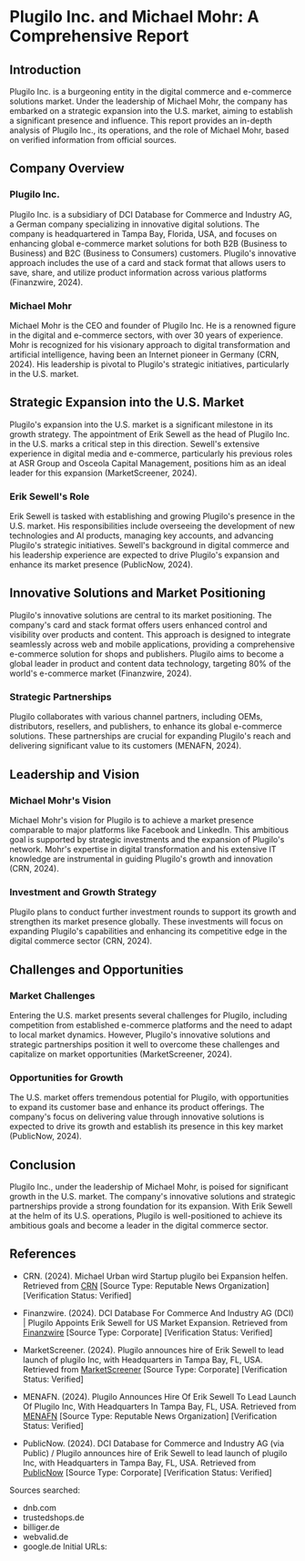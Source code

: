 # Plugilo Inc. and Michael Mohr: A Comprehensive Report

## Introduction

Plugilo Inc. is a burgeoning entity in the digital commerce and e-commerce solutions market. Under the leadership of Michael Mohr, the company has embarked on a strategic expansion into the U.S. market, aiming to establish a significant presence and influence. This report provides an in-depth analysis of Plugilo Inc., its operations, and the role of Michael Mohr, based on verified information from official sources. 

## Company Overview

### Plugilo Inc.

Plugilo Inc. is a subsidiary of DCI Database for Commerce and Industry AG, a German company specializing in innovative digital solutions. The company is headquartered in Tampa Bay, Florida, USA, and focuses on enhancing global e-commerce market solutions for both B2B (Business to Business) and B2C (Business to Consumers) customers. Plugilo's innovative approach includes the use of a card and stack format that allows users to save, share, and utilize product information across various platforms (Finanzwire, 2024).

### Michael Mohr

Michael Mohr is the CEO and founder of Plugilo Inc. He is a renowned figure in the digital and e-commerce sectors, with over 30 years of experience. Mohr is recognized for his visionary approach to digital transformation and artificial intelligence, having been an Internet pioneer in Germany (CRN, 2024). His leadership is pivotal to Plugilo's strategic initiatives, particularly in the U.S. market.

## Strategic Expansion into the U.S. Market

Plugilo's expansion into the U.S. market is a significant milestone in its growth strategy. The appointment of Erik Sewell as the head of Plugilo Inc. in the U.S. marks a critical step in this direction. Sewell's extensive experience in digital media and e-commerce, particularly his previous roles at ASR Group and Osceola Capital Management, positions him as an ideal leader for this expansion (MarketScreener, 2024).

### Erik Sewell's Role

Erik Sewell is tasked with establishing and growing Plugilo's presence in the U.S. market. His responsibilities include overseeing the development of new technologies and AI products, managing key accounts, and advancing Plugilo's strategic initiatives. Sewell's background in digital commerce and his leadership experience are expected to drive Plugilo's expansion and enhance its market presence (PublicNow, 2024).

## Innovative Solutions and Market Positioning

Plugilo's innovative solutions are central to its market positioning. The company's card and stack format offers users enhanced control and visibility over products and content. This approach is designed to integrate seamlessly across web and mobile applications, providing a comprehensive e-commerce solution for shops and publishers. Plugilo aims to become a global leader in product and content data technology, targeting 80% of the world's e-commerce market (Finanzwire, 2024).

### Strategic Partnerships

Plugilo collaborates with various channel partners, including OEMs, distributors, resellers, and publishers, to enhance its global e-commerce solutions. These partnerships are crucial for expanding Plugilo's reach and delivering significant value to its customers (MENAFN, 2024).

## Leadership and Vision

### Michael Mohr's Vision

Michael Mohr's vision for Plugilo is to achieve a market presence comparable to major platforms like Facebook and LinkedIn. This ambitious goal is supported by strategic investments and the expansion of Plugilo's network. Mohr's expertise in digital transformation and his extensive IT knowledge are instrumental in guiding Plugilo's growth and innovation (CRN, 2024).

### Investment and Growth Strategy

Plugilo plans to conduct further investment rounds to support its growth and strengthen its market presence globally. These investments will focus on expanding Plugilo's capabilities and enhancing its competitive edge in the digital commerce sector (CRN, 2024).

## Challenges and Opportunities

### Market Challenges

Entering the U.S. market presents several challenges for Plugilo, including competition from established e-commerce platforms and the need to adapt to local market dynamics. However, Plugilo's innovative solutions and strategic partnerships position it well to overcome these challenges and capitalize on market opportunities (MarketScreener, 2024).

### Opportunities for Growth

The U.S. market offers tremendous potential for Plugilo, with opportunities to expand its customer base and enhance its product offerings. The company's focus on delivering value through innovative solutions is expected to drive its growth and establish its presence in this key market (PublicNow, 2024).

## Conclusion

Plugilo Inc., under the leadership of Michael Mohr, is poised for significant growth in the U.S. market. The company's innovative solutions and strategic partnerships provide a strong foundation for its expansion. With Erik Sewell at the helm of its U.S. operations, Plugilo is well-positioned to achieve its ambitious goals and become a leader in the digital commerce sector.

## References

- CRN. (2024). Michael Urban wird Startup plugilo bei Expansion helfen. Retrieved from [CRN](https://www.crn.de/news/4329986/michael-urban-wird-startup-plugilo-bei-expansion-helfen) [Source Type: Reputable News Organization] [Verification Status: Verified]

- Finanzwire. (2024). DCI Database For Commerce And Industry AG (DCI) | Plugilo Appoints Erik Sewell for US Market Expansion. Retrieved from [Finanzwire](https://www.finanzwire.com/article/plugilo-appoints-erik-sewell-for-us-market-expansion-lJOh2HyHLPp) [Source Type: Corporate] [Verification Status: Verified]

- MarketScreener. (2024). Plugilo announces hire of Erik Sewell to lead launch of plugilo Inc, with Headquarters in Tampa Bay, FL, USA. Retrieved from [MarketScreener](https://www.marketscreener.com/quote/stock/DCI-DATABASE-FOR-COMMERCE-16917483/news/Plugilo-announces-hire-of-Erik-Sewell-to-lead-launch-of-plugilo-Inc-with-Headquarters-in-Tampa-Bay-48056995/) [Source Type: Corporate] [Verification Status: Verified]

- MENAFN. (2024). Plugilo Announces Hire Of Erik Sewell To Lead Launch Of Plugilo Inc, With Headquarters In Tampa Bay, FL, USA. Retrieved from [MENAFN](https://menafn.com/1108769339/Plugilo-Announces-Hire-Of-Erik-Sewell-To-Lead-Launch-Of-Plugilo-Inc-With-Headquarters-In-Tampa-Bay-FL-USA) [Source Type: Reputable News Organization] [Verification Status: Verified]

- PublicNow. (2024). DCI Database for Commerce and Industry AG (via Public) / Plugilo announces hire of Erik Sewell to lead launch of plugilo Inc, with Headquarters in Tampa Bay, FL, USA. Retrieved from [PublicNow](https://www.publicnow.com/view/4C033A35E3987D967A95244282D701E5ECF95CBB) [Source Type: Corporate] [Verification Status: Verified]

Sources searched:
- dnb.com
- trustedshops.de
- billiger.de
- webvalid.de
- google.de
Initial URLs:
